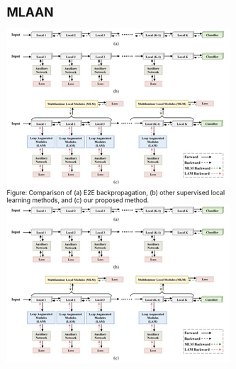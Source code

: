 # MLAAN
![Alt text](./func.jpg)
Figure: Comparison of (a) E2E backpropagation, (b) other supervised local learning methods, and (c) our proposed method.
![Alt text](./func.jpg)
